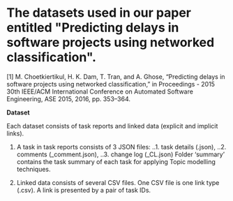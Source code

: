# The datasets used in our paper entitled "Predicting delays in software projects using networked classification".

[1] M. Choetkiertikul, H. K. Dam, T. Tran, and A. Ghose, “Predicting delays in software projects using networked classification,” in Proceedings - 2015 30th IEEE/ACM International Conference on Automated Software Engineering, ASE 2015, 2016, pp. 353–364.

**Dataset**

Each dataset consists of task reports and linked data (explicit and implicit links).
1. A task in task reports consists of 3 JSON files:
..1. task details (<Task ID>.json),
..2. comments (<Task ID>_comment.json),
..3. change log (<Task ID>_CL.json)
Folder ‘summary’ contains the task summary of each task for applying Topic modelling techniques.

2. Linked data consists of several CSV files. One CSV file is one link type (<Link type>.csv). A link is presented by a pair of task IDs.